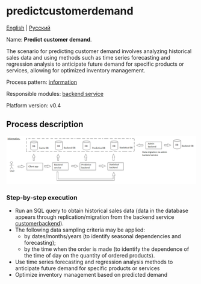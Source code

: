# predictcustomerdemand

[English](predictcustomerdemand.md) | [Русский](predictcustomerdemand.ru.md)

Name: **Predict customer demand**.

The scenario for predicting customer demand involves analyzing historical sales data and using methods such as time series forecasting and regression analysis to anticipate future demand for specific products or services, allowing for optimized inventory management.

Process pattern: [information](../../processpatterns/information.md)

Responsible modules: [backend service](../../backend/predictivebackend.md)

Platform version: v0.4

## Process description

![information_overall](../../img/processpatterns/information_overall.png)

### Step-by-step execution

- Run an SQL query to obtain historical sales data (data in the database appears through replication/migration from the backend service [customerbackend](../../backend/customerbackend.ru.md)).
- The following data sampling criteria may be applied:
    - by dates/months/years (to identify seasonal dependencies and forecasting);
    - by the time when the order is made (to identify the dependence of the time of day on the quantity of ordered products).
- Use time series forecasting and regression analysis methods to anticipate future demand for specific products or services
- Optimize inventory management based on predicted demand
